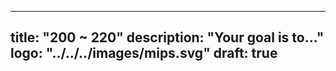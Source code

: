 
---
title: "200 ~ 220"
description: "Your goal is to..."
logo: "../../../images/mips.svg"
draft: true
---
